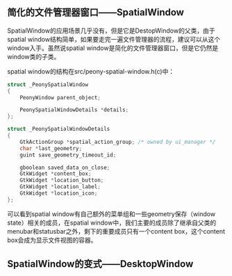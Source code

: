 ## 简化的文件管理器窗口——SpatialWindow

SpatialWindow的应用场景几乎没有，但是它是DestopWindow的父类，由于spatial window结构简单，如果要走完一遍文件管理器的流程，建议可以从这个window入手。虽然说spatial window是简化的文件管理器窗口，但是它仍然是window类的子类。

spatial window的结构在src/peony-spatial-window.h\(c\)中：

```c
struct _PeonySpatialWindow
{
    PeonyWindow parent_object;

    PeonySpatialWindowDetails *details;
};
```

```c
struct _PeonySpatialWindowDetails
{
    GtkActionGroup *spatial_action_group; /* owned by ui_manager */
    char *last_geometry;
    guint save_geometry_timeout_id;

    gboolean saved_data_on_close;
    GtkWidget *content_box;
    GtkWidget *location_button;
    GtkWidget *location_label;
    GtkWidget *location_icon;
};
```

可以看到spatial window有自己额外的菜单组和一些geometry保存（window state）相关的成员，在spatial window中，我们主要的成员除了继承自父类的menubar和statusbar之外，剩下的重要成员只有一个content box，这个content box会成为显示文件视图的容器。

## SpatialWindow的变式——DesktopWindow



